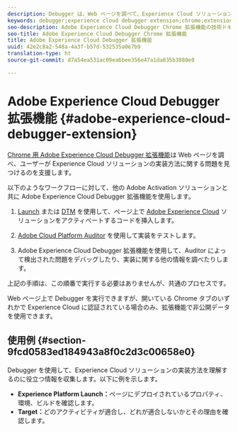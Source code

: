 ```yaml
---
description: Debugger は、Web ページを調べて、Experience Cloud ソリューションの実装方法に関する問題を見つけるのを支援します。
keywords: debugger;experience cloud debugger extension;chrome;extension
seo-description: Adobe Experience Cloud Debugger Chrome 拡張機能の技術ドキュメント - Web ページを調べて Experience Cloud ソリューションの実装の問題を理解します
seo-title: Adobe Experience Cloud Debugger Chrome 拡張機能
title: Adobe Experience Cloud Debugger 拡張機能
uuid: 42e2c8a2-548a-4a3f-b57d-532535a0e7b9
translation-type: ht
source-git-commit: d7a54ea531ac09ea6bee356e47a1da835b3880e8

---
```



# Adobe Experience Cloud Debugger 拡張機能 {#adobe-experience-cloud-debugger-extension}

[Chrome 用 Adobe Experience Cloud Debugger 拡張機能](https://chrome.google.com/webstore/detail/adobe-experience-cloud-de/ocdmogmohccmeicdhlhhgepeaijenapj)は Web ページを調べ、ユーザーが Experience Cloud ソリューションの実装方法に関する問題を見つけるのを支援します。

以下のようなワークフローに対して、他の Adobe Activation ソリューションと共に Adobe Experience Cloud Debugger 拡張機能を使用します。

1. [Launch](https://docs.adobelaunch.com) または [DTM](https://experiencecloud.adobe.com/resources/help/ja_JP/dtm/) を使用して、ページ上で [Adobe Experience Cloud](https://marketing.adobe.com/resources/help/ja_JP/mcloud/) ソリューションをアクティベートするコードを挿入します。

1. [Adobe Cloud Platform Auditor](https://experiencecloud.adobe.com/resources/help/en_US/auditor/) を使用して実装をテストします。
1. Adobe Experience Cloud Debugger 拡張機能を使用して、Auditor によって検出された問題をデバッグしたり、実装に関する他の情報を調べたりします。

上記の手順は、この順番で実行する必要はありませんが、共通のプロセスです。

Web ページ上で Debugger を実行できますが、開いている Chrome タブのいずれかで Experience Cloud に認証されている場合のみ、拡張機能で非公開データを使用できます。

## 使用例 {#section-9fcd0583ed184943a8f0c2d3c00658e0}

Debugger を使用して、Experience Cloud ソリューションの実装方法を理解するのに役立つ情報を収集します。以下に例を示します。

* **Experience Platform Launch：**&#x200B;ページにデプロイされているプロパティ、環境、ビルドを確認します。
* **Target：**&#x200B;どのアクティビティが適合し、どれが適合しないかとその理由を確認します。
